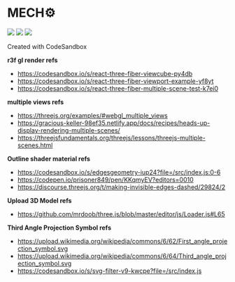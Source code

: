 # MECH⚙

[![][status-img]][status]
[![][code-quality-img]][code-quality]
[![][license-img]][license]

Created with CodeSandbox

__r3f gl render refs__

  - https://codesandbox.io/s/react-three-fiber-viewcube-py4db
  - https://codesandbox.io/s/react-three-fiber-viewport-example-yf8yt
  - https://codesandbox.io/s/react-three-fiber-multiple-scene-test-k7ei0

__multiple views refs__

  - https://threejs.org/examples/#webgl_multiple_views
  - https://gracious-keller-98ef35.netlify.app/docs/recipes/heads-up-display-rendering-multiple-scenes/
  - https://threejsfundamentals.org/threejs/lessons/threejs-multiple-scenes.html

__Outline shader material refs__
  - https://codesandbox.io/s/edgesgeometry-iup24?file=/src/index.js:0-6
  - https://codepen.io/prisoner849/pen/KKqmyEV?editors=0010
  - https://discourse.threejs.org/t/making-invisible-edges-dashed/29824/2

__Upload 3D Model refs__
  - https://github.com/mrdoob/three.js/blob/master/editor/js/Loader.js#L65

__Third Angle Projection Symbol refs__
  - https://upload.wikimedia.org/wikipedia/commons/6/62/First_angle_projection_symbol.svg
  - https://upload.wikimedia.org/wikipedia/commons/6/64/Third_angle_projection_symbol.svg
  - https://codesandbox.io/s/svg-filter-v9-kwcpe?file=/src/index.js

[status]: https://github.com/tseijp/mech/actions
[code-quality]: https://www.codefactor.io/repository/github/tseijp/mech
[license]: https://github.com/tseijp/mech

[status-img]: https://img.shields.io/badge/build-passing-red?style=flat&colorA=000&colorB=000
[code-quality-img]: https://img.shields.io/codefactor/grade/github/tseijp/mech?style=flat&colorA=000&colorB=000
[license-img]: https://img.shields.io/badge/license-MIT-black?style=flat&colorA=000&colorB=000
